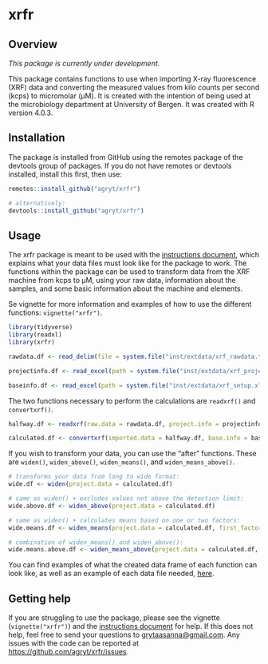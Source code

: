 xrfr
====

Overview
--------

*This package is currently under development.*

This package contains functions to use when importing X-ray fluorescence
(XRF) data and converting the measured values from kilo counts per
second (kcps) to micromolar (µM). It is created with the intention of
being used at the microbiology department at University of Bergen. It
was created with R version 4.0.3.

Installation
------------

The package is installed from GitHub using the remotes package of the
devtools group of packages. If you do not have remotes or devtools
installed, install this first, then use:

``` r
remotes::install_github("agryt/xrfr")

# alternatively:
devtools::install_github("agryt/xrfr")
```

Usage
-----

The xrfr package is meant to be used with the [instructions
document](https://github.com/agryt/xrfr/blob/master/INSTRUCTIONS.pdf),
which explains what your data files must look like for the package to
work. The functions within the package can be used to transform data
from the XRF machine from kcps to µM, using your raw data, information
about the samples, and some basic information about the machine and
elements.

Se vignette for more information and examples of how to use the
different functions: `vignette("xrfr")`.

``` r
library(tidyverse)
library(readxl)
library(xrfr)

rawdata.df <- read_delim(file = system.file("inst/extdata/xrf_rawdata.txt", package = "xrfr"), delim = "\t", locale = locale(decimal_mark = ","))

projectinfo.df <- read_excel(path = system.file("inst/extdata/xrf_projectinfo.xlsx", package = "xrfr"))

baseinfo.df <- read_excel(path = system.file("inst/extdata/xrf_setup.xlsx", package = "xrfr"))
```

The two functions necessary to perform the calculations are `readxrf()`
and `convertxrf()`.

``` r
halfway.df <- readxrf(raw.data = rawdata.df, project.info = projectinfo.df)

calculated.df <- convertxrf(imported.data = halfway.df, base.info = baseinfo.df, year = "2019", first_element = "C", last_element = "As")
```

If you wish to transform your data, you can use the “after” functions.
These are `widen()`, `widen_above()`, `widen_means()`, and
`widen_means_above()`.

``` r
# transforms your data from long to wide format:
wide.df <- widen(project.data = calculated.df)

# same as widen() + excludes values not above the detection limit:
wide.above.df <- widen_above(project.data = calculated.df)

# same as widen() + calculates means based on one or two factors:
wide.means.df <- widen_means(project.data = calculated.df, first_factor = "Day", second_factor = "Treatment")

# combination of widen_means() and widen_above():
wide.means.above.df <- widen_means_above(project.data = calculated.df, first_factor = "Day", second_factor = "Treatment")
```

You can find examples of what the created data frame of each function
can look like, as well as an example of each data file needed,
[here](https://github.com/agryt/xrfr/tree/master/inst/extdata).

Getting help
------------

If you are struggling to use the package, please see the vignette
(`vignette("xrfr")`) and the [instructions
document](https://github.com/agryt/xrfr/blob/master/INSTRUCTIONS.pdf)
for help. If this does not help, feel free to send your questions to
<a href="mailto:grytaasanna@gmail.com" class="email">grytaasanna@gmail.com</a>.
Any issues with the code can be reported at
<a href="https://github.com/agryt/xrfr/issues" class="uri">https://github.com/agryt/xrfr/issues</a>.
